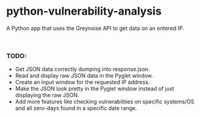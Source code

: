 # python-vulnerability-analysis
A Python app that uses the Greynoise API to get data on an entered IP.

<br>

### TODO:

*  Get JSON data correctly dumping into response.json.
* Read and display raw JSON data in the Pyglet window.
* Create an input window for the requested IP address.
* Make the JSON look pretty in the Pyglet window instead of just displaying the raw JSON.
* Add more features like checking vulnerabilities on specific systems/OS and 
all zero-days found in a specific date range.
